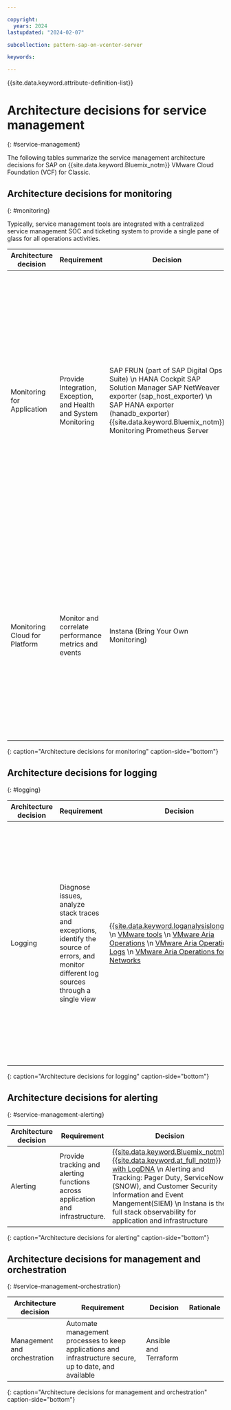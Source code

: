 ```yaml
---

copyright:
  years: 2024
lastupdated: "2024-02-07"

subcollection: pattern-sap-on-vcenter-server

keywords:

---
```


{{site.data.keyword.attribute-definition-list}}

# Architecture decisions for service management
{: #service-management}

The following tables summarize the service management architecture decisions for SAP on {{site.data.keyword.Bluemix_notm}} VMware Cloud Foundation (VCF) for Classic.

## Architecture decisions for monitoring
{: #monitoring}

Typically, service management tools are integrated with a centralized service management SOC and ticketing system to provide a single pane of glass for all operations activities.

| Architecture decision | Requirement | Decision | Rationale |
| -------------- | -------------- | -------------- |-------------- |
| Monitoring for Application    | Provide Integration, Exception, and Health and System Monitoring | SAP FRUN (part of SAP Digital Ops Suite) \n HANA Cockpit SAP Solution Manager SAP NetWeaver exporter (sap_host_exporter) \n SAP HANA exporter (hanadb_exporter) {{site.data.keyword.Bluemix_notm}} Monitoring Prometheus Server  | Provides templates for the monitoring of technical systems that include their instances, databases, and hosts. Displays the status of managed objects and a detailed drill down to each single metric or event. Shows the history of each metric in the metric monitor. Automatic alert generation when thresholds are violated. |
| Monitoring Cloud for Platform | Monitor and correlate performance metrics and events         | Instana (Bring Your Own Monitoring)                                                                                                                                                               | Instana provides extra application performance metrics and automates Application Performance Management for the web, App, and Database tiers. Instana provides data and actionable insights to monitor the applications and automate root-cause analysis.                                                           |
{: caption="Architecture decisions for monitoring" caption-side="bottom"}

## Architecture decisions for logging
{: #logging}

| Architecture decision | Requirement | Decision | Rationale |
| -------------- | -------------- | -------------- |-------------- |
| Logging                   | Diagnose issues, analyze stack traces and exceptions, identify the source of errors, and monitor different log sources through a single view | [{{site.data.keyword.loganalysislong_notm}}](/docs/log-analysis?topic=log-analysis-getting-started) \n [VMware tools](/docs/log-analysis?topic=log-analysis-vmware-vcenter) \n [VMware Aria Operations](/docs/vmwaresolutions?topic=vmwaresolutions-vrw-operations#vrw-operations-management-vrops) \n [VMware Aria Operations for Logs](/docs/vmwaresolutions?topic=vmwaresolutions-vrw-operations#vrw-operations-management-vrli) \n [VMware Aria Operations for Networks](/docs/vmwaresolutions?topic=vmwaresolutions-vrw-operations#vrw-operations-management-vrni) | Aria operations tools are deployed in the VCS cluster to monitor the VCS environment, collect, and analyze data and generate health, risk, and efficiency alerts as an issue occurs with one of the monitored components. \n VMware Aria Operations for Logs provides centralized log collection and management, event correlation, and auditability. \n  VMware Aria Operations can collect, manage, and analyze logs across VCS \n Log Analysis is the {{site.data.keyword.IBM}} recommended tool for infrastructure logging for any non-VMware workloads. It offers ingestion and integration with other tools for diagnosis and alerts. |
{: caption="Architecture decisions for logging" caption-side="bottom"}

## Architecture decisions for alerting
{: #service-management-alerting}

| Architecture decision | Requirement | Decision | Rationale |
| -------------- | -------------- | -------------- |-------------- |
| Alerting                  | Provide tracking and alerting functions across application and infrastructure. | [{{site.data.keyword.Bluemix_notm}} {{site.data.keyword.at_full_notm}} with LogDNA](/docs/power-iaas?topic=power-iaas-at-events) \n Alerting and Tracking: Pager Duty, ServiceNow (SNOW), and Customer Security Information and Event Mangement(SIEM) \n Instana is the full stack observability for application and infrastructure  | {{site.data.keyword.Bluemix_notm}} Activity Tracker provides interfaces to capture, store, view, search, and monitor API activity and supports the configuration of alerts to send notifications on one or more target channels.  |
{: caption="Architecture decisions for alerting" caption-side="bottom"}

## Architecture decisions for management and orchestration
{: #service-management-orchestration}

| Architecture decision | Requirement | Decision | Rationale |
| -------------- | -------------- | -------------- |-------------- |
| Management and orchestration | Automate management processes to keep applications and infrastructure secure, up to date, and available | Ansible and Terraform |               |
{: caption="Architecture decisions for management and orchestration" caption-side="bottom"}

